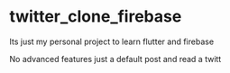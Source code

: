 # twitter_clone_firebase

Its just my personal project to learn flutter and firebase

No advanced features just a default post and read a twitt
